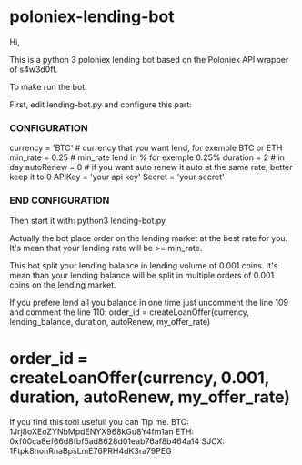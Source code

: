 # poloniex-lending-bot
Hi,

This is a python 3 poloniex lending bot based on the Poloniex API wrapper of s4w3d0ff.

To make run the bot:

First, edit lending-bot.py and configure this part:

### CONFIGURATION ###
currency = 'BTC'    # currency that you want lend, for exemple BTC or ETH
min_rate = 0.25     # min_rate lend in % for exemple 0.25%
duration = 2        # in day
autoRenew = 0       # if you want auto renew it auto at the same rate, better keep it to 0
APIKey = 'your api key'
Secret = 'your secret'
### END CONFIGURATION ###

Then start it with:
python3 lending-bot.py

Actually the bot place order on the lending market at the best rate for you.
It's mean that your lending rate will be >= min_rate.

This bot split your lending balance in lending volume of 0.001 coins.
It's mean than your lending balance will be split in multiple orders of 0.001 coins on the lending market.

If you prefere lend all you balance in one time just uncomment the line 109 and comment the line 110:
order_id = createLoanOffer(currency, lending_balance, duration, autoRenew, my_offer_rate)
# order_id = createLoanOffer(currency, 0.001, duration, autoRenew, my_offer_rate) 


If you find this tool usefull you can Tip me.
BTC: 1Jrj8oXEoZYNbMpdENYX968kGu8Y4fm1an
ETH: 0xf00ca8ef66d8fbf5ad8628d01eab76af8b464a14
SJCX: 1Ftpk8nonRnaBpsLmE76PRH4dK3ra79PEG
